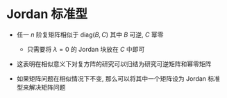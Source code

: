 # Jordan 标准型

- 任一 $n$ 阶复矩阵相似于 $\text{diag}(B,C)$ 其中 $B$ 可逆, $C$ 幂零

    - 只需要将 $\lambda=0$ 的 Jordan 块放在 $C$ 中即可

- 这表明在相似意义下对复方阵的研究可以归结为研究可逆矩阵和幂零矩阵

- 如果矩阵问题在相似情况下不变, 那么可以将其中一个矩阵设为 Jordan 标准型来解决矩阵问题






















